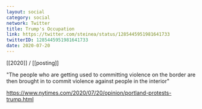 ```yaml
---
layout: social
category: social
network: Twitter
title: Trump's Occupation
link: https://twitter.com/steinea/status/1285445951981641733
twitterID: 1285445951981641733
date: 2020-07-20
---
```


[[2020]] / [[posting]]

"The people who are getting used to committing violence on the border are then brought in to commit violence against people in the interior"

<https://www.nytimes.com/2020/07/20/opinion/portland-protests-trump.html>

